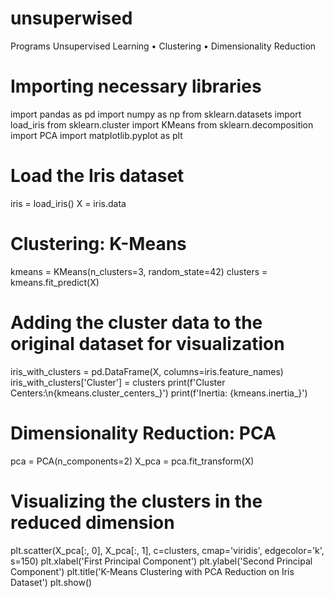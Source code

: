 # unsuperwised
Programs Unsupervised Learning • Clustering • Dimensionality Reduction
# Importing necessary libraries
import pandas as pd
import numpy as np
from sklearn.datasets import load_iris
from sklearn.cluster import KMeans
from sklearn.decomposition import PCA
import matplotlib.pyplot as plt
# Load the Iris dataset
iris = load_iris()
X = iris.data
# Clustering: K-Means
kmeans = KMeans(n_clusters=3, random_state=42)
clusters = kmeans.fit_predict(X)
# Adding the cluster data to the original dataset for visualization
iris_with_clusters = pd.DataFrame(X, columns=iris.feature_names)
iris_with_clusters['Cluster'] = clusters
print(f'Cluster Centers:\n{kmeans.cluster_centers_}')
print(f'Inertia: {kmeans.inertia_}')
# Dimensionality Reduction: PCA
pca = PCA(n_components=2)
X_pca = pca.fit_transform(X)
# Visualizing the clusters in the reduced dimension
plt.scatter(X_pca[:, 0], X_pca[:, 1], c=clusters, cmap='viridis', edgecolor='k',
s=150)
plt.xlabel('First Principal Component')
plt.ylabel('Second Principal Component')
plt.title('K-Means Clustering with PCA Reduction on Iris Dataset')
plt.show()
